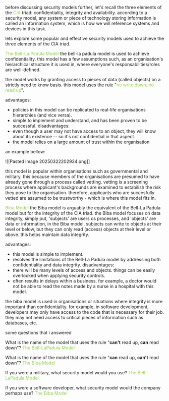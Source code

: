 before discussing security models further, let's recall the three elements of the <span style="color:rgb(146, 208, 80)">CIA</span> triad:
confidentiality, integrity and availability.
according to a security model, any system or piece of technology storing information is called an information system, which is how we will reference systems and devices in this task.

lets explore some popular and effective security models used to achieve the three elements of the CIA triad.

<span style="color:rgb(146, 208, 80)">The Bell-La Padula Model</span> 
the bell-la padula model is used to achieve confidentiality. this model has a few assumptions such, as an organisation's hierarchical structure it is used in, where everyone's responsabilities/roles are well-defined.

the model works by granting access to pieces of data (called objects) on a strictly need to know basis. this model uses the rule "<span style="color:rgb(146, 208, 80)">no write down, no read up</span>".

advantages:
* policies in this model can be replicated to real-life organisations hierarchies (and vice versa).
* simple to implement and understand, and has been proven to be successful.
disadvantages: 
* even though a user may not have access to an object, they will know about its existence -- so it's not confidential in that aspect.
* the model relies on a large amount of trust within the organisation

an example bellow:

![[Pasted image 20250322202934.png]]

this model is popular within organisations such as governmental and military. this because members of the organisations are presumed to have already gone through a process called vetting. vetting is a screening process where applicant's backgrounds are examined to estabilish the risk they pose to the organisation. therefore, applicants who are succesfully vetted are assumed to be trustworthy - which is where this model fits in.

<span style="color:rgb(146, 208, 80)">Biba Model </span> 
the Biba model is arguably the equivalent of the Bell-La Padula model but for the integrity of the CIA triad.
the Biba model focuses on data integrity, simply put, 'subjects' are users os processes, and 'objects' are data or information, in the Biba model, subjects can write to objects at their level or below, but they can only read (access) objects at their level or above. this helps maintain data integrity.

advantages:
*  this model is simple to implement.
*  resolves the limitations of the Bell-La Padula model by addressing both confidentiality and data integrity.
disadvantages:
* there will be many levels of access and objects. things can be easily overlooked when applying security controls.
*  often results in delays within a business. for example, a doctor would not be able to read the notes made by a nurse in a hospital with this model.

the biba model is used in organisations or  situations where integrity is more important than confidentiality. for example, in software development, developers may only have access to the code that is necessary for their job.
they may not need access to critical pieces of information such as databases, etc.

some questions that i answered

What is the name of the model that uses the rule "**can't** read up, **can** read down"?
<span style="color:rgb(146, 208, 80)">The Bell-LaPadula Model</span>

What is the name of the model that uses the rule "**can** read up, **can't** read down"?
<span style="color:rgb(146, 208, 80)">The</span> <span style="color:rgb(146, 208, 80)">Biba</span> <span style="color:rgb(146, 208, 80)">Model</span> 

If you were a military, what security model would you use?
<span style="color:rgb(146, 208, 80)"><span style="color:rgb(146, 208, 80)">The</span> <span style="color:rgb(146, 208, 80)">Bell</span>-LaPadula Model</span> 

If you were a software developer, what security model would the company perhaps use?
<span style="color:rgb(146, 208, 80)">The Biba Model</span> 

